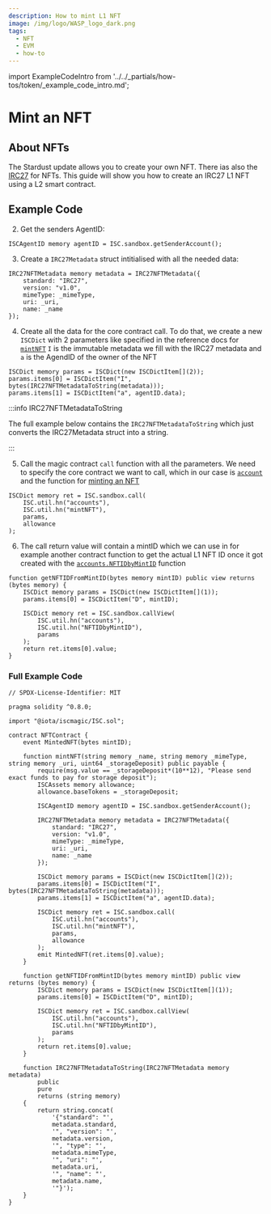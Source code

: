 ```yaml
---
description: How to mint L1 NFT
image: /img/logo/WASP_logo_dark.png
tags:
  - NFT
  - EVM
  - how-to
---
```

import ExampleCodeIntro from '../../_partials/how-tos/token/_example_code_intro.md';

# Mint an NFT
## About NFTs

The Stardust update allows you to create your own NFT. There ias also the [IRC27](/tips/tips/TIP-0027) for NFTs. This guide will show you how to create an IRC27 L1 NFT using a L2 smart contract.

## Example Code

<ExampleCodeIntro/>

2. Get the senders AgentID:

```solidity
ISCAgentID memory agentID = ISC.sandbox.getSenderAccount();
```

3. Create a `IRC27Metadata` struct intitialised with all the needed data:

```solidity
IRC27NFTMetadata memory metadata = IRC27NFTMetadata({
    standard: "IRC27",
    version: "v1.0",
    mimeType: _mimeType,
    uri: _uri,
    name: _name
});
```

4. Create all the data for the core contract call. To do that, we create a new `ISCDict` with 2 parameters like specified in the reference docs for [`mintNFT`](../../reference/core-contracts/accounts.md#mintnfti-immutabledata-a-agentid-c-collectionid-w-withdrawonmint)
`I` is the immutable metadata we fill with the IRC27 metadata and
`a` is the AgendID of the owner of the NFT

```solidity
ISCDict memory params = ISCDict(new ISCDictItem[](2));
params.items[0] = ISCDictItem("I", bytes(IRC27NFTMetadataToString(metadata)));
params.items[1] = ISCDictItem("a", agentID.data);
```

:::info IRC27NFTMetadataToString

The full example below contains the `IRC27NFTMetadataToString` which just converts the IRC27Metadata struct into a string.

:::

5. Call the magic contract `call` function with all the parameters. We need to specify the core contract we want to call, which in our case is [`account`](../../reference/core-contracts/accounts.md) and the function for [minting an NFT](../../reference/core-contracts/accounts.md#mintnfti-immutabledata-a-agentid-c-collectionid-w-withdrawonmint)

```solidity
ISCDict memory ret = ISC.sandbox.call(
    ISC.util.hn("accounts"),
    ISC.util.hn("mintNFT"),
    params,
    allowance
);
```

6. The call return value will contain a mintID which we can use in for example another contract function to get the actual L1 NFT ID once it got created with the [`accounts.NFTIDbyMintID`](../../reference/core-contracts/accounts.md#nftidbymintidd-mintid) function

```solidity
function getNFTIDFromMintID(bytes memory mintID) public view returns (bytes memory) {
    ISCDict memory params = ISCDict(new ISCDictItem[](1));
    params.items[0] = ISCDictItem("D", mintID);

    ISCDict memory ret = ISC.sandbox.callView(
        ISC.util.hn("accounts"),
        ISC.util.hn("NFTIDbyMintID"),
        params
    );
    return ret.items[0].value;
} 
```

### Full Example Code 

```solidity
// SPDX-License-Identifier: MIT

pragma solidity ^0.8.0;

import "@iota/iscmagic/ISC.sol";

contract NFTContract {
    event MintedNFT(bytes mintID);

    function mintNFT(string memory _name, string memory _mimeType, string memory _uri, uint64 _storageDeposit) public payable {
        require(msg.value == _storageDeposit*(10**12), "Please send exact funds to pay for storage deposit");
        ISCAssets memory allowance;
        allowance.baseTokens = _storageDeposit;

        ISCAgentID memory agentID = ISC.sandbox.getSenderAccount();

        IRC27NFTMetadata memory metadata = IRC27NFTMetadata({
            standard: "IRC27",
            version: "v1.0",
            mimeType: _mimeType,
            uri: _uri,
            name: _name
        });

        ISCDict memory params = ISCDict(new ISCDictItem[](2));
        params.items[0] = ISCDictItem("I", bytes(IRC27NFTMetadataToString(metadata)));
        params.items[1] = ISCDictItem("a", agentID.data);

        ISCDict memory ret = ISC.sandbox.call(
            ISC.util.hn("accounts"),
            ISC.util.hn("mintNFT"),
            params,
            allowance
        );
        emit MintedNFT(ret.items[0].value);
    }

    function getNFTIDFromMintID(bytes memory mintID) public view returns (bytes memory) {
        ISCDict memory params = ISCDict(new ISCDictItem[](1));
        params.items[0] = ISCDictItem("D", mintID);

        ISCDict memory ret = ISC.sandbox.callView(
            ISC.util.hn("accounts"),
            ISC.util.hn("NFTIDbyMintID"),
            params
        );
        return ret.items[0].value;
    } 

    function IRC27NFTMetadataToString(IRC27NFTMetadata memory metadata)
        public
        pure
        returns (string memory)
    {
        return string.concat(
            '{"standard": "',
            metadata.standard,
            '", "version": "',
            metadata.version,
            '", "type": "',
            metadata.mimeType,
            '", "uri": "',
            metadata.uri,
            '", "name": "',
            metadata.name,
            '"}');
    }
}
```

